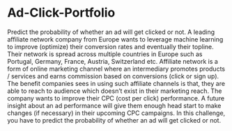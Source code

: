 # Ad-Click-Portfolio
Predict the probability of whether an ad will get clicked or not.
A leading affiliate network company from Europe wants to leverage machine learning to improve (optimize) their conversion rates and eventually their topline. Their network is spread across multiple countries in Europe such as Portugal, Germany, France, Austria, Switzerland etc. Affiliate network is a form of online marketing channel where an intermediary promotes products / services and earns commission based on conversions (click or sign up). The benefit companies sees in using such affiliate channels is that, they are able to reach to audience which doesn’t exist in their marketing reach. The company wants to improve their CPC (cost per click) performance. A future insight about an ad performance will give them enough head start to make changes (if necessary) in their upcoming CPC campaigns. In this challenge, you have to predict the probability of whether an ad will get clicked or not. 
